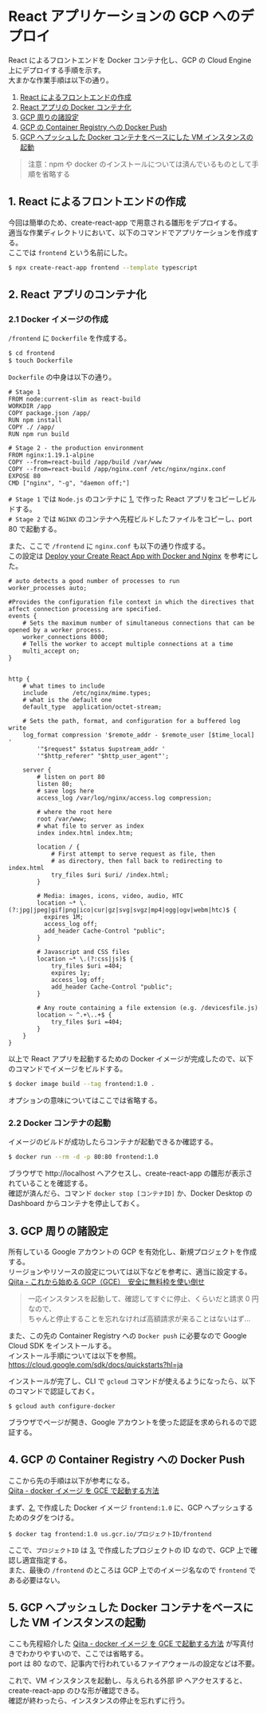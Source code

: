 # React アプリケーションの GCP へのデプロイ

React によるフロントエンドを Docker コンテナ化し、GCP の Cloud Engine 上にデプロイする手順を示す。  
大まかな作業手順は以下の通り。

1. [React によるフロントエンドの作成](##1.-React-によるフロントエンドの作成)
2. [React アプリの Docker コンテナ化](##2.-React-アプリのコンテナ化)
3. [GCP 周りの諸設定](##3.GCP-周りの諸設定)
4. [GCP の Container Registry への Docker Push](##4.-GCP-の-Container-Registry-への-Docker-Push)
5. [GCP へプッシュした Docker コンテナをベースにした VM インスタンスの起動](##5.-GCP-へプッシュした-Docker-コンテナをベースにした-VM-インスタンスの起動)

> 注意：npm や docker のインストールについては済んでいるものとして手順を省略する

## 1. React によるフロントエンドの作成

今回は簡単のため、create-react-app で用意される雛形をデプロイする。  
適当な作業ディレクトリにおいて、以下のコマンドでアプリケーションを作成する。  
ここでは `frontend` という名前にした。

```bash
$ npx create-react-app frontend --template typescript
```

## 2. React アプリのコンテナ化

### 2.1 Docker イメージの作成

`/frontend` に `Dockerfile` を作成する。

```bash
$ cd frontend
$ touch Dockerfile
```

`Dockerfile` の中身は以下の通り。

```docker
# Stage 1
FROM node:current-slim as react-build
WORKDIR /app
COPY package.json /app/
RUN npm install
COPY ./ /app/
RUN npm run build

# Stage 2 - the production environment
FROM nginx:1.19.1-alpine
COPY --from=react-build /app/build /var/www
COPY --from=react-build /app/nginx.conf /etc/nginx/nginx.conf
EXPOSE 80
CMD ["nginx", "-g", "daemon off;"]
```

`# Stage 1` では `Node.js` のコンテナに [1.](##1.Reactによるフロントエンドの作成) で作った React アプリをコピーしビルドする。  
`# Stage 2` では `NGINX` のコンテナへ先程ビルドしたファイルをコピーし、port 80 で起動する。

また、ここで `/frontend` に `nginx.conf` も以下の通り作成する。  
この設定は [Deploy your Create React App with Docker and Nginx](https://medium.com/yld-blog/deploy-your-create-react-app-with-docker-and-ngnix-653e94ffb537) を参考にした。

```docker
# auto detects a good number of processes to run
worker_processes auto;

#Provides the configuration file context in which the directives that affect connection processing are specified.
events {
    # Sets the maximum number of simultaneous connections that can be opened by a worker process.
    worker_connections 8000;
    # Tells the worker to accept multiple connections at a time
    multi_accept on;
}


http {
    # what times to include
    include       /etc/nginx/mime.types;
    # what is the default one
    default_type  application/octet-stream;

    # Sets the path, format, and configuration for a buffered log write
    log_format compression '$remote_addr - $remote_user [$time_local] '
        '"$request" $status $upstream_addr '
        '"$http_referer" "$http_user_agent"';

    server {
        # listen on port 80
        listen 80;
        # save logs here
        access_log /var/log/nginx/access.log compression;

        # where the root here
        root /var/www;
        # what file to server as index
        index index.html index.htm;

        location / {
            # First attempt to serve request as file, then
            # as directory, then fall back to redirecting to index.html
            try_files $uri $uri/ /index.html;
        }

        # Media: images, icons, video, audio, HTC
        location ~* \.(?:jpg|jpeg|gif|png|ico|cur|gz|svg|svgz|mp4|ogg|ogv|webm|htc)$ {
          expires 1M;
          access_log off;
          add_header Cache-Control "public";
        }

        # Javascript and CSS files
        location ~* \.(?:css|js)$ {
            try_files $uri =404;
            expires 1y;
            access_log off;
            add_header Cache-Control "public";
        }

        # Any route containing a file extension (e.g. /devicesfile.js)
        location ~ ^.+\..+$ {
            try_files $uri =404;
        }
    }
}
```

以上で React アプリを起動するための Docker イメージが完成したので、以下のコマンドでイメージをビルドする。

```bash
$ docker image build --tag frontend:1.0 .
```

オプションの意味についてはここでは省略する。

### 2.2 Docker コンテナの起動

イメージのビルドが成功したらコンテナが起動できるか確認する。

```bash
$ docker run --rm -d -p 80:80 frontend:1.0
```

ブラウザで http://localhost へアクセスし、create-react-app の雛形が表示されていることを確認する。  
確認が済んだら、コマンド `docker stop [コンテナID]` か、Docker Desktop の Dashboard からコンテナを停止しておく。

## 3. GCP 周りの諸設定

所有している Google アカウントの GCP を有効化し、新規プロジェクトを作成する。  
リージョンやリソースの設定については以下などを参考に、適当に設定する。  
[Qiita - これから始める GCP（GCE）　安全に無料枠を使い倒せ](https://qiita.com/Brutus/items/22dfd31a681b67837a74)

> 一応インスタンスを起動して、確認してすぐに停止、くらいだと請求 0 円なので、  
> ちゃんと停止することを忘れなければ高額請求が来ることはないはず…

また、この先の Container Registry への `Docker push` に必要なので Google Cloud SDK をインストールする。  
インストール手順については以下を参照。  
https://cloud.google.com/sdk/docs/quickstarts?hl=ja

インストールが完了し、CLI で `gcloud` コマンドが使えるようになったら、以下のコマンドで認証しておく。

```
$ gcloud auth configure-docker
```

ブラウザでページが開き、Google アカウントを使った認証を求められるので認証する。

## 4. GCP の Container Registry への Docker Push

ここから先の手順は以下が参考になる。  
[Qiita - docker イメージ を GCE で起動する方法](https://qiita.com/na59ri/items/c540d9d16a1fc1c5a9c4)

まず、[2.](##2.-React-アプリのコンテナ化) で作成した Docker イメージ `frontend:1.0` に、GCP へプッシュするためのタグをつける。

```
$ docker tag frontend:1.0 us.gcr.io/プロジェクトID/frontend
```

ここで、`プロジェクトID` は [3.](##3.GCP-周りの諸設定) で作成したプロジェクトの ID なので、GCP 上で確認し適宜指定する。  
また、最後の `/frontend` のところは GCP 上でのイメージ名なので `frontend` である必要はない。

## 5. GCP へプッシュした Docker コンテナをベースにした VM インスタンスの起動

ここも先程紹介した [Qiita - docker イメージ を GCE で起動する方法](https://qiita.com/na59ri/items/c540d9d16a1fc1c5a9c4) が写真付きでわかりやすいので、ここでは省略する。  
port は 80 なので、記事内で行われているファイアウォールの設定などは不要。

これで、VM インスタンスを起動し、与えられる外部 IP へアクセスすると、create-react-app のひな形が確認できる。  
確認が終わったら、インスタンスの停止を忘れずに行う。
